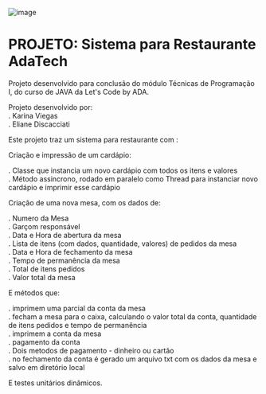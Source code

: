 ![image](https://user-images.githubusercontent.com/112840763/194130761-0d22bcd8-e7c7-4a4e-95d9-bc8e5448b679.png)



# PROJETO: Sistema para Restaurante AdaTech

Projeto desenvolvido para conclusão do módulo Técnicas de Programação I, do curso de JAVA da Let's Code by ADA. 

Projeto desenvolvido por: <br>
. Karina Viegas <br>
. Eliane Discacciati <br>


Este projeto traz um sistema para restaurante com : 

Criação e impressão de um cardápio:

. Classe que instancia um novo cardápio com todos os itens e valores <br>
. Método assincrono, rodado em paralelo como Thread para instanciar novo cardápio e imprimir esse cardápio <br> 

Criação de uma nova mesa, com os dados de: 

. Numero da Mesa <br>
. Garçom responsável <br>
. Data e Hora de abertura da mesa <br> 
. Lista de itens (com dados, quantidade, valores) de pedidos da mesa <br> 
. Data e Hora de fechamento da mesa <br>
. Tempo de permanência da mesa <br>
. Total de itens pedidos <br>
. Valor total da mesa <br> 

E métodos que: 

. imprimem uma parcial da conta da mesa <br> 
. fecham a mesa para o caixa, calculando o valor total da conta, quantidade de itens pedidos e tempo de permanência <br> 
. imprimem a conta da mesa <br> 
. pagamento da conta <br> 
. Dois metodos de pagamento - dinheiro ou cartão <br> 
. no fechamento da conta é gerado um arquivo txt com os dados da mesa e salvo em diretório local <br> 

E testes unitários dinâmicos.  <br>
<br>
<br>
